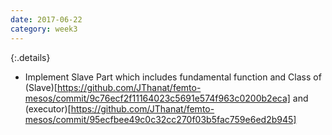 ```yaml
---
date: 2017-06-22
category: week3
---
```

{:.details}
- Implement Slave Part which includes fundamental function and Class of (Slave)[https://github.com/JThanat/femto-mesos/commit/9c76ecf2f11164023c5691e574f963c0200b2eca] and (executor)[https://github.com/JThanat/femto-mesos/commit/95ecfbee49c0c32cc270f03b5fac759e6ed2b945]
